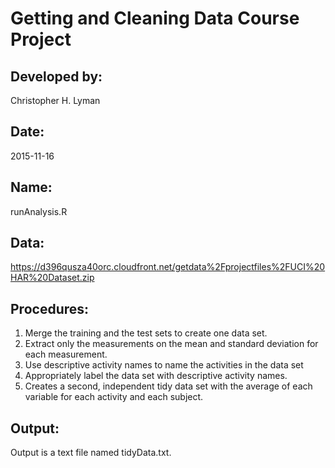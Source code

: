 # Getting and Cleaning Data Course Project

## Developed by:
Christopher H. Lyman

## Date:
2015-11-16

## Name:
runAnalysis.R 

## Data: 
https://d396qusza40orc.cloudfront.net/getdata%2Fprojectfiles%2FUCI%20HAR%20Dataset.zip 
 
## Procedures:
1. Merge the training and the test sets to create one data set.
2. Extract only the measurements on the mean and standard deviation for each measurement. 
3. Use descriptive activity names to name the activities in the data set
4. Appropriately label the data set with descriptive activity names. 
5. Creates a second, independent tidy data set with the average of each variable for each activity and each subject.

## Output:
Output is a text file named tidyData.txt.
